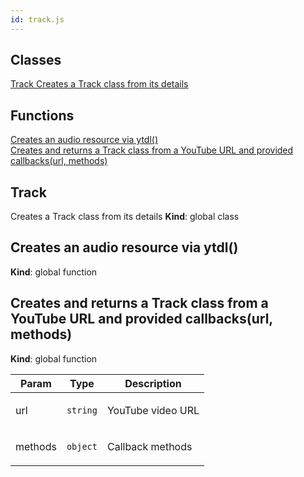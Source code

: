 ```yaml
---
id: track.js
---
```


## Classes

<dl>
<dt><a href="#Track
 Creates a Track class from its details">Track
 Creates a Track class from its details</a></dt>
<dd></dd>
</dl>

## Functions

<dl>
<dt><a href="#Creates an audio resource via ytdl">Creates an audio resource via ytdl()</a></dt>
<dd></dd>
<dt><a href="#Creates and returns a Track class from a YouTube URL and provided callbacks">Creates and returns a Track class from a YouTube URL and provided callbacks(url, methods)</a></dt>
<dd></dd>
</dl>

<a name="Track
 Creates a Track class from its details"></a>

## Track
 Creates a Track class from its details
**Kind**: global class  
<a name="Creates an audio resource via ytdl"></a>

## Creates an audio resource via ytdl()
**Kind**: global function  
<a name="Creates and returns a Track class from a YouTube URL and provided callbacks"></a>

## Creates and returns a Track class from a YouTube URL and provided callbacks(url, methods)
**Kind**: global function  

| Param | Type | Description |
| --- | --- | --- |
| url | <code>string</code> | <p>YouTube video URL</p> |
| methods | <code>object</code> | <p>Callback methods</p> |

